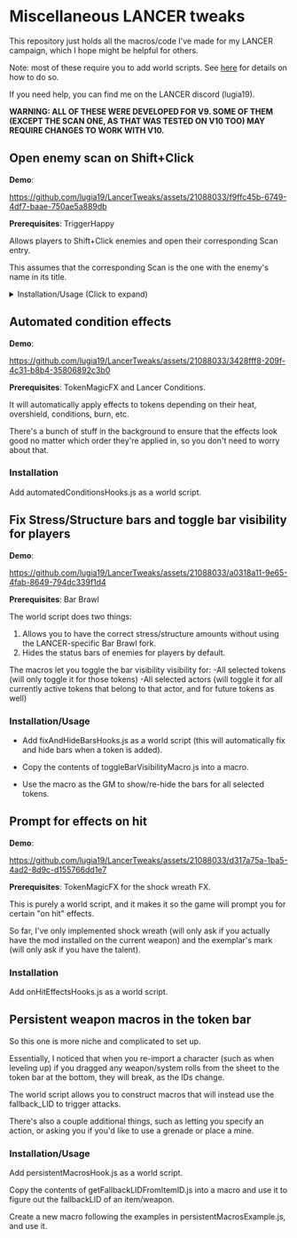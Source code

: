 # Miscellaneous LANCER tweaks

This repository just holds all the macros/code I've made for my LANCER campaign, which I hope might be helpful for others.

Note: most of these require you to add world scripts. See [here](https://foundryvtt.wiki/en/basics/world-scripts) for details on how to do so.

If you need help, you can find me on the LANCER discord (lugia19).

**WARNING: ALL OF THESE WERE DEVELOPED FOR V9. SOME OF THEM (EXCEPT THE SCAN ONE, AS THAT WAS TESTED ON V10 TOO) MAY REQUIRE CHANGES TO WORK WITH V10.**

## Open enemy scan on Shift+Click

**Demo**: 

https://github.com/lugia19/LancerTweaks/assets/21088033/f9ffc45b-6749-4df7-baae-750ae5a889db



**Prerequisites**: TriggerHappy 

Allows players to Shift+Click enemies and open their corresponding Scan entry. 

This assumes that the corresponding Scan is the one with the enemy's name in its title.


<details>
	<summary>Installation/Usage (Click to expand)</summary>
	
	- Add scanOnShiftClickHooks.js as a world script.
	
	- Copy the contents of enableScanForTokenMacro.js into a macro.

	- Create the 'Trigger Happy' journal directory, and a journal inside it also called 'Trigger Happy'.
	
	NOTE: The script assumes that you have not changed the default trigger happy settings (specifically, the triggers folder and journal entry should both be "Trigger Happy").

	- Create the Scan entry for an enemy (I believe there's a macro for that.)

	- Make sure the Scan entry's title contains the enemy's name.

	- Have the GM select the token and run the enableScanForToken marco added earlier. 
	
	- This will enable shift-clicking for all tokens of that actor (enemy type).

</details>

## Automated condition effects

**Demo**: 

https://github.com/lugia19/LancerTweaks/assets/21088033/3428fff8-209f-4c31-b8b4-35806892c3b0




**Prerequisites**: TokenMagicFX and Lancer Conditions.

It will automatically apply effects to tokens depending on their heat, overshield, conditions, burn, etc.

There's a bunch of stuff in the background to ensure that the effects look good no matter which order they're applied in, so you don't need to worry about that.

### Installation
Add automatedConditionsHooks.js as a world script.



## Fix Stress/Structure bars and toggle bar visibility for players

**Demo**:

https://github.com/lugia19/LancerTweaks/assets/21088033/a0318a11-9e65-4fab-8649-794dc339f1d4



**Prerequisites**: Bar Brawl

The world script does two things:
1) Allows you to have the correct stress/structure amounts without using the LANCER-specific Bar Brawl fork.
2) Hides the status bars of enemies for players by default.

The macros let you toggle the bar visibility visibility for:
-All selected tokens (will only toggle it for those tokens)
-All selected actors (will toggle it for all currently active tokens that belong to that actor, and for future tokens as well)

### Installation/Usage

- Add fixAndHideBarsHooks.js as a world script (this will automatically fix and hide bars when a token is added).

- Copy the contents of toggleBarVisibilityMacro.js into a macro. 

- Use the macro as the GM to show/re-hide the bars for all selected tokens.



## Prompt for effects on hit

**Demo**: 

https://github.com/lugia19/LancerTweaks/assets/21088033/d317a75a-1ba5-4ad2-8d9c-d155766dd1e7



**Prerequisites**: TokenMagicFX for the shock wreath FX.

This is purely a world script, and it makes it so the game will prompt you for certain "on hit" effects.

So far, I've only implemented shock wreath (will only ask if you actually have the mod installed on the current weapon) and the exemplar's mark (will only ask if you have the talent).

### Installation

Add onHitEffectsHooks.js as a world script.



## Persistent weapon macros in the token bar

So this one is more niche and complicated to set up. 

Essentially, I noticed that when you re-import a character (such as when leveling up) if you dragged any weapon/system rolls from the sheet to the token bar at the bottom, they will break, as the IDs change.

The world script allows you to construct macros that will instead use the fallback_LID to trigger attacks.

There's also a couple additional things, such as letting you specify an action, or asking you if you'd like to use a grenade or place a mine.


### Installation/Usage

Add persistentMacrosHook.js as a world script.

Copy the contents of getFallbackLIDFromItemID.js into a macro and use it to figure out the fallbackLID of an item/weapon.

Create a new macro following the examples in persistentMacrosExample.js, and use it.
